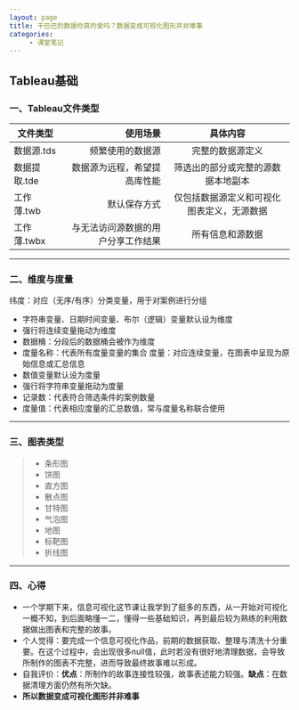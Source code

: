 ```yaml
---
layout: page
title: 干巴巴的数据你真的爱吗？数据变成可视化图形并非难事
categories:
     - 课堂笔记
---
```

## Tableau基础
### 一、Tableau文件类型
| 文件类型      | 使用场景   |  具体内容  |
| --------   | -----:  | :----:  |
| 数据源.tds     |频繁使用的数据源 |   完整的数据源定义   |
| 数据提取.tde     |  数据源为远程，希望提高库性能  |   筛选出的部分或完整的源数据本地副本 |
| 工作薄.twb    |   默认保存方式   | 仅包括数据源定义和可视化图表定义，无源数据  |
| 工作薄.twbx  |  与无法访问源数据的用户分享工作结果   | 所有信息和源数据 |
------
### 二、维度与度量
纬度：对应（无序/有序）分类变量，用于对案例进行分组
* 字符串变量、日期时间变量、布尔（逻辑）变量默认设为维度
* 强行将连续变量拖动为维度
* 数据桶：分段后的数据桶会被作为维度
* 度量名称：代表所有度量变量的集合
度量：对应连续变量，在图表中呈现为原始信息或汇总信息
* 数值变量默认设为度量
* 强行将字符串变量拖动为度量
* 记录数：代表符合筛选条件的案例数量
* 度量值：代表相应度量的汇总数值，常与度量名称联合使用
------
### 三、图表类型
> * 条形图
> * 饼图
> * 直方图
> * 散点图
> * 甘特图
> * 气泡图
> * 地图
> * 标靶图
> * 折线图
------
### 四、心得
* 一个学期下来，信息可视化这节课让我学到了挺多的东西，从一开始对可视化一概不知，到后面略懂一二，懂得一些基础知识，再到最后较为熟练的利用数据做出图表和完整的故事。
* 个人觉得：要完成一个信息可视化作品，前期的数据获取、整理与清洗十分重要。在这个过程中，会出现很多null值，此时若没有很好地清理数据，会导致所制作的图表不完整，进而导致最终故事难以形成。
* 自我评价：**优点**：所制作的故事连接性较强，故事表述能力较强。**缺点**：在数据清理方面仍然有所欠缺。
* **所以数据变成可视化图形并非难事**

